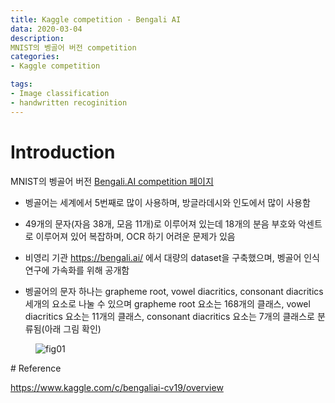 ```yaml
---
title: Kaggle competition - Bengali AI
data: 2020-03-04
description:
MNIST의 벵골어 버전 competition
categories: 
- Kaggle competition

tags:
- Image classification
- handwritten recoginition
---
```


# Introduction

MNIST의 벵골어 버전 [Bengali.AI competition 페이지](https://www.kaggle.com/c/bengaliai-cv19/overview)


- 벵골어는 세계에서 5번째로 많이 사용하며, 방글라데시와 인도에서 많이 사용함

- 49개의 문자(자음 38개, 모음 11개)로 이루어져 있는데 18개의 분음 부호와 악센트로 이루어져 있어 복잡하며, OCR 하기 어려운 문제가 있음

- 비영리 기관 https://bengali.ai/ 에서 대량의 dataset을 구축했으며, 벵골어 인식 연구에 가속화를 위해 공개함

- 벵골어의 문자 하나는 grapheme root, vowel diacritics, consonant diacritics 세개의 요소로 나눌 수 있으며 grapheme root 요소는 168개의 클래스, vowel diacritics 요소는 11개의 클래스, consonant diacritics 요소는 7개의 클래스로 분류됨(아래 그림 확인)

<figure><img src="{{ '/assets/post_images/Bengali_AI_figures/fig01.png' | prepend: site.baseurl}}" alt="fig01"></figure>
# Reference

https://www.kaggle.com/c/bengaliai-cv19/overview
